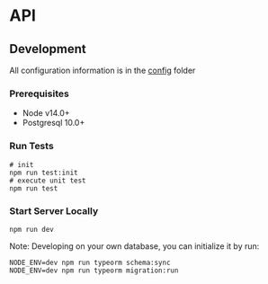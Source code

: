 # API

## Development

All configuration information is in the [config](./config) folder

### Prerequisites

- Node v14.0+
- Postgresql 10.0+

### Run Tests

```shell
# init
npm run test:init
# execute unit test
npm run test
```

### Start Server Locally

```shell
npm run dev
```

Note: Developing on your own database, you can initialize it by run:

```shell
NODE_ENV=dev npm run typeorm schema:sync
NODE_ENV=dev npm run typeorm migration:run
```

